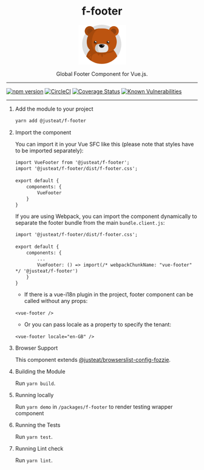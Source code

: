 <div align="center">
<h1>f-footer</h1>

<img width="125" alt="Fozzie Bear" src="../../bear.png" />

<p>Global Footer Component for Vue.js.</p>
</div>

---

[![npm version](https://badge.fury.io/js/%40justeat%2Ff-footer.svg)](https://badge.fury.io/js/%40justeat%2Ff-footer)
[![CircleCI](https://circleci.com/gh/justeat/fozzie-components.svg?style=svg)](https://circleci.com/gh/justeat/workflows/fozzie-components)
[![Coverage Status](https://coveralls.io/repos/github/justeat/f-footer/badge.svg)](https://coveralls.io/github/justeat/f-footer)
[![Known Vulnerabilities](https://snyk.io/test/github/justeat/f-footer/badge.svg?targetFile=package.json)](https://snyk.io/test/github/justeat/f-footer?targetFile=package.json)

---

1. Add the module to your project

    ```bash
    yarn add @justeat/f-footer
    ```

1. Import the component

    You can import it in your Vue SFC like this (please note that styles have to be imported separately):

    ```
    import VueFooter from '@justeat/f-footer';
    import '@justeat/f-footer/dist/f-footer.css';

    export default {
        components: {
            VueFooter
        }
    }
    ```

    If you are using Webpack, you can import the component dynamically to separate the footer bundle from the main `bundle.client.js`:

    ```
    import '@justeat/f-footer/dist/f-footer.css';

    export default {
        components: {
            ...
            VueFooter: () => import(/* webpackChunkName: "vue-footer" */ '@justeat/f-footer')
        }
    }

    ```

    - If there is a vue-i18n plugin in the project, footer component can be called without any props:

    `<vue-footer />`

    - Or you can pass locale as a property to specify the tenant:

    `<vue-footer
        locale="en-GB" />`

1. Browser Support

    This component extends [@justeat/browserslist-config-fozzie](https://github.com/justeat/browserslist-config-fozzie).

1. Building the Module

    Run `yarn build`.

1. Running locally

    Run `yarn demo` in `/packages/f-footer` to render testing wrapper component

1. Running the Tests

    Run `yarn test`.

1. Running Lint check

    Run `yarn lint`.
